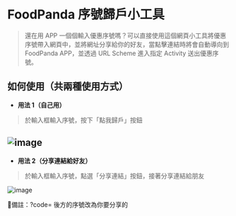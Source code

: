 # FoodPanda 序號歸戶小工具
> 還在用 APP 一個個輸入優惠序號嗎？可以直接使用這個網頁小工具將優惠序號帶入網頁中，並將網址分享給你的好友，當點擊連結時將會自動導向到 FoodPanda APP，並透過 URL Scheme 進入指定 Activity 送出優惠序號。
## 如何使用（共兩種使用方式）
- **用法 1（自己用）**
> 於輸入框輸入序號，按下「點我歸戶」按鈕

![image](https://github.com/pokobunhsu/panda/assets/26077610/9cce3eff-f8f9-4b37-890e-0b4e8a6fe942)
---
- **用法 2（分享連結給好友）**
> 於輸入框輸入序號，點選「分享連結」按鈕，接著分享連結給朋友

![image](https://github.com/pokobunhsu/panda/assets/26077610/a61c2eba-07e6-4538-ab93-1c5d1f9edf85)

🔔備註：?code= 後方的序號改為你要分享的
